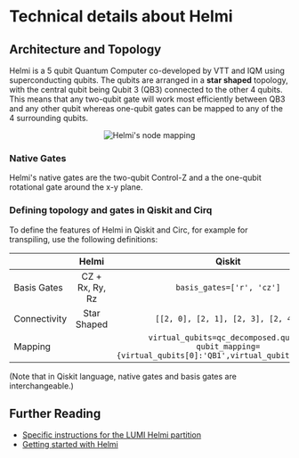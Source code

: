 # Technical details about Helmi

## Architecture and Topology

Helmi is a 5 qubit Quantum Computer co-developed by VTT and IQM using superconducting qubits. The qubits are arranged in a **star shaped** topology, with the central qubit being Qubit 3 (QB3) connected to the other 4 qubits. This means that any two-qubit gate will work most efficiently between QB3 and any other qubit whereas one-qubit gates can be mapped to any of the 4 surrounding qubits. 

<p align="center">
    <img src="../../../img/helmi_mapping.png" alt="Helmi's node mapping">
</p>

### Native Gates

Helmi's native gates are the two-qubit Control-Z and a the one-qubit rotational gate around the x-y plane. 

### Defining topology and gates in Qiskit and Cirq

To define the features of Helmi in Qiskit and Circ, for example for transpiling, use the following definitions:


|              |      Helmi      |                                                   Qiskit                                                   |                                 Cirq                                 |
|--------------|:---------------:|:----------------------------------------------------------------------------------------------------------:|:--------------------------------------------------------------------:|
| Basis Gates  | CZ + Rx, Ry, Rz |                                          `basis_gates=['r', 'cz']`                                         |   `ops.PhasedXPowGate, ops.XPowGate, ops.YPowGate, ops.CZPowGate()`  |
| Connectivity | Star Shaped     |                                     `[[2, 0], [2, 1], [2, 3], [2, 4]]`                                     |                  `({1, 3}, {2, 3}, {4, 3}, {5, 3})`                  |
| Mapping      |                 | `virtual_qubits=qc_decomposed.qubits`<br>`qubit_mapping={virtual_qubits[0]:'QB1',virtual_qubits[1]:'QB3'}` | Dictionary `qubit_mapping={'NamedQubit1':'QB1','NamedQubit2':'QB3'}` |


(Note that in Qiskit language, native gates and basis gates are interchangeable.)


## Further Reading

* [Specific instructions for the LUMI Helmi partition](../helmi_accounts/)
* [Getting started with Helmi](../helmi_quick/)



